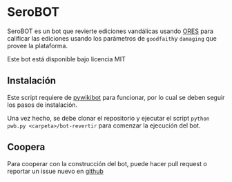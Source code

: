 # SeroBOT

SeroBOT es un bot que revierte ediciones vandálicas usando [ORES](https://mediawiki.org/wiki/ORES) para calificar las ediciones usando los parámetros de `goodfaith`y `damaging` que provee la plataforma.

Este bot está disponible bajo licencia MIT

## Instalación
Este script requiere de [pywikibot](https://mediawiki.org/wiki/pywikibot) para funcionar, por lo cual se deben seguir los pasos de instalación.

Una vez hecho, se debe clonar el repositorio y ejecutar el script `python pwb.py <carpeta>/bot-revertir` para comenzar la ejecución del bot.

## Coopera
Para cooperar con la construcción del bot, puede hacer pull request o reportar un issue nuevo en [github](https://github.com/dennistobar/serobot.git)
